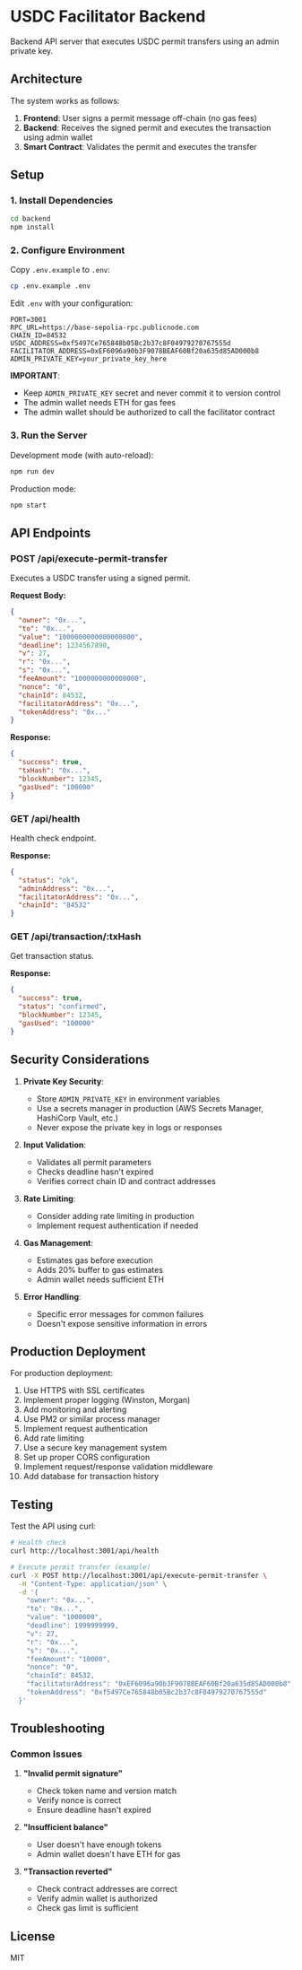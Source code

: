 # USDC Facilitator Backend

Backend API server that executes USDC permit transfers using an admin private key.

## Architecture

The system works as follows:
1. **Frontend**: User signs a permit message off-chain (no gas fees)
2. **Backend**: Receives the signed permit and executes the transaction using admin wallet
3. **Smart Contract**: Validates the permit and executes the transfer

## Setup

### 1. Install Dependencies

```bash
cd backend
npm install
```

### 2. Configure Environment

Copy `.env.example` to `.env`:

```bash
cp .env.example .env
```

Edit `.env` with your configuration:

```env
PORT=3001
RPC_URL=https://base-sepolia-rpc.publicnode.com
CHAIN_ID=84532
USDC_ADDRESS=0xf5497Ce765848b05Bc2b37c8F04979270767555d
FACILITATOR_ADDRESS=0xEF6096a90b3F9078BEAF60Bf20a635d85AD000b8
ADMIN_PRIVATE_KEY=your_private_key_here
```

**IMPORTANT**: 
- Keep `ADMIN_PRIVATE_KEY` secret and never commit it to version control
- The admin wallet needs ETH for gas fees
- The admin wallet should be authorized to call the facilitator contract

### 3. Run the Server

Development mode (with auto-reload):
```bash
npm run dev
```

Production mode:
```bash
npm start
```

## API Endpoints

### POST /api/execute-permit-transfer

Executes a USDC transfer using a signed permit.

**Request Body:**
```json
{
  "owner": "0x...",
  "to": "0x...",
  "value": "1000000000000000000",
  "deadline": 1234567890,
  "v": 27,
  "r": "0x...",
  "s": "0x...",
  "feeAmount": "1000000000000000",
  "nonce": "0",
  "chainId": 84532,
  "facilitatorAddress": "0x...",
  "tokenAddress": "0x..."
}
```

**Response:**
```json
{
  "success": true,
  "txHash": "0x...",
  "blockNumber": 12345,
  "gasUsed": "100000"
}
```

### GET /api/health

Health check endpoint.

**Response:**
```json
{
  "status": "ok",
  "adminAddress": "0x...",
  "facilitatorAddress": "0x...",
  "chainId": "84532"
}
```

### GET /api/transaction/:txHash

Get transaction status.

**Response:**
```json
{
  "success": true,
  "status": "confirmed",
  "blockNumber": 12345,
  "gasUsed": "100000"
}
```

## Security Considerations

1. **Private Key Security**:
   - Store `ADMIN_PRIVATE_KEY` in environment variables
   - Use a secrets manager in production (AWS Secrets Manager, HashiCorp Vault, etc.)
   - Never expose the private key in logs or responses

2. **Input Validation**:
   - Validates all permit parameters
   - Checks deadline hasn't expired
   - Verifies correct chain ID and contract addresses

3. **Rate Limiting**:
   - Consider adding rate limiting in production
   - Implement request authentication if needed

4. **Gas Management**:
   - Estimates gas before execution
   - Adds 20% buffer to gas estimates
   - Admin wallet needs sufficient ETH

5. **Error Handling**:
   - Specific error messages for common failures
   - Doesn't expose sensitive information in errors

## Production Deployment

For production deployment:

1. Use HTTPS with SSL certificates
2. Implement proper logging (Winston, Morgan)
3. Add monitoring and alerting
4. Use PM2 or similar process manager
5. Implement request authentication
6. Add rate limiting
7. Use a secure key management system
8. Set up proper CORS configuration
9. Implement request/response validation middleware
10. Add database for transaction history

## Testing

Test the API using curl:

```bash
# Health check
curl http://localhost:3001/api/health

# Execute permit transfer (example)
curl -X POST http://localhost:3001/api/execute-permit-transfer \
  -H "Content-Type: application/json" \
  -d '{
    "owner": "0x...",
    "to": "0x...",
    "value": "1000000",
    "deadline": 1999999999,
    "v": 27,
    "r": "0x...",
    "s": "0x...",
    "feeAmount": "10000",
    "nonce": "0",
    "chainId": 84532,
    "facilitatorAddress": "0xEF6096a90b3F9078BEAF60Bf20a635d85AD000b8",
    "tokenAddress": "0xf5497Ce765848b05Bc2b37c8F04979270767555d"
  }'
```

## Troubleshooting

### Common Issues

1. **"Invalid permit signature"**
   - Check token name and version match
   - Verify nonce is correct
   - Ensure deadline hasn't expired

2. **"Insufficient balance"**
   - User doesn't have enough tokens
   - Admin wallet doesn't have ETH for gas

3. **"Transaction reverted"**
   - Check contract addresses are correct
   - Verify admin wallet is authorized
   - Check gas limit is sufficient

## License

MIT